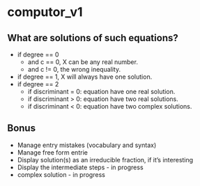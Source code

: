 # computor_v1

## What are solutions of such equations?
- if degree == 0
  - and c == 0, X can be any real number.
  - and c != 0, the wrong inequality.
- if degree == 1, X will always have one solution.
- if degree == 2
  - if discriminant = 0: equation have one real solution.
  - if discriminant > 0: equation have two real solutions.
  - if discriminant < 0: equation have two complex solutions.

## Bonus
- Manage entry mistakes (vocabulary and syntax)
- Manage free form entrie
- Display solution(s) as an irreducible fraction, if it’s interesting
- Display the intermediate steps - in progress
- complex solution - in progress

